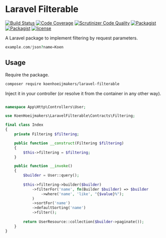 # Laravel Filterable
[![Build Status](https://scrutinizer-ci.com/g/koenhoeijmakers/laravel-filterable/badges/build.png?b=master)](https://scrutinizer-ci.com/g/koenhoeijmakers/laravel-filterable/build-status/master)
[![Code Coverage](https://scrutinizer-ci.com/g/koenhoeijmakers/laravel-filterable/badges/coverage.png?b=master)](https://scrutinizer-ci.com/g/koenhoeijmakers/laravel-filterable/?branch=master)
[![Scrutinizer Code Quality](https://scrutinizer-ci.com/g/koenhoeijmakers/laravel-filterable/badges/quality-score.png?b=master)](https://scrutinizer-ci.com/g/koenhoeijmakers/laravel-filterable/?branch=master)
[![Packagist](https://img.shields.io/packagist/v/koenhoeijmakers/laravel-filterable.svg?colorB=brightgreen)](https://packagist.org/packages/koenhoeijmakers/laravel-filterable)
[![Packagist](https://img.shields.io/packagist/dt/koenhoeijmakers/laravel-filterable.svg?colorB=brightgreen)](https://packagist.org/packages/koenhoeijmakers/laravel-filterable)
[![license](https://img.shields.io/github/license/koenhoeijmakers/laravel-filterable.svg?colorB=brightgreen)](https://github.com/koenhoeijmakers/laravel-filterable)

A Laravel package to implement filtering by request parameters.
```php
example.com/json?name=Koen
```

## Usage
Require the package.
```sh
composer require koenhoeijmakers/laravel-filterable
```

Inject it in your controller (or resolve it from the container in any other way).
```php

namespace App\Http\Controllers\User;

use KoenHoeijmakers\LaravelFilterable\Contracts\Filtering;

final class Index
{
    private Filtering $filtering;

    public function __construct(Filtering $filtering)
    {
        $this->filtering = $filtering;
    }

    public function __invoke()
    {
        $builder = User::query();
        
        $this->filtering->builder($builder)
            ->filterFor('name', fn(Builder $builder) => $builder
                ->where('name', 'like', "{$value}%");
            )
            ->sortFor('name')
            ->defaultSorting('name')
            ->filter();
    
        return UserResource::collection($builder->paginate());
    }
}
```
